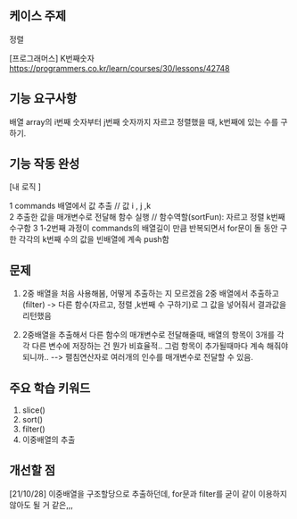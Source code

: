 ## 케이스 주제

정렬

[프로그래머스] K번째숫자
https://programmers.co.kr/learn/courses/30/lessons/42748

## 기능 요구사항

배열 array의 i번째 숫자부터 j번째 숫자까지 자르고 정렬했을 때, k번째에 있는 수를 구하기.


## 기능 작동 완성

[내 로직 ]

1 commands 배열에서 값 추출 // 값 i , j ,k  
2 추출한 값을 매개변수로 전달해 함수 실행 // 함수역할(sortFun): 자르고 정렬 k번째수구함 
3 1-2번째 과정이 commands의 배열길이 만큼 반복되면서 
for문이 돌 동안 구한 각각의 k번째 수의 값을 빈배열에 계속 push함 

## 문제

1. 2중 배열을 처음 사용해봄, 어떻게 추출하는 지 모르겠음
2중 배열에서 추출하고(filter) -> 다른 함수(자르고, 정렬 ,k번째 수 구하기)로 그 값을 넣어줘서 결과값을 리턴했음

2. 2중배열을 추출해서 다른 함수의 매개변수로 전달해줄때, 배열의 항목이 3개를 각각 다른 변수에 저장하는 건 뭔가 비효율적.. 그럼 항목이 추가될때마다 계속 해줘야되니까..
--> 펼침연산자로 여러개의 인수를 매개변수로 전달할 수 있음.


## 주요 학습 키워드

1. slice()
2. sort()
3. filter()
4. 이중배열의 추출

## 개선할 점

[21/10/28] 이중배열을 구조할당으로 추출하던데, for문과 filter를 굳이 같이 이용하지 않아도 될 거 같은,,,
